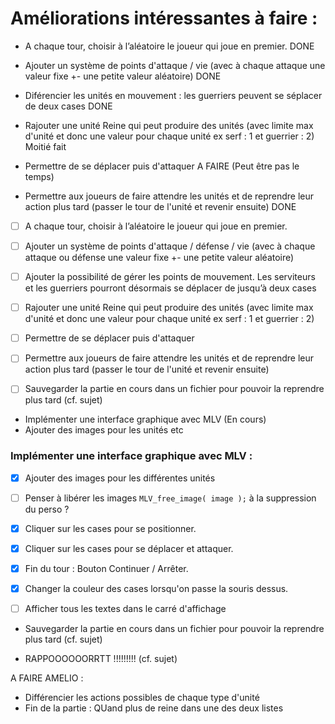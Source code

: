 # Améliorations intéressantes à faire :
- A chaque tour, choisir à l’aléatoire le joueur qui joue en premier. 
DONE

- Ajouter un système de points d'attaque / vie (avec à chaque attaque une valeur fixe +- une petite valeur aléatoire) 
DONE

- Diférencier les unités en mouvement : les guerriers peuvent se séplacer de deux cases
DONE

- Rajouter une unité Reine qui peut produire des unités (avec limite max d'unité et donc une valeur pour chaque unité ex serf : 1 et guerrier : 2)
Moitié fait

- Permettre de se déplacer puis d'attaquer
A FAIRE (Peut être pas le temps)

- Permettre aux joueurs de faire attendre les unités et de reprendre leur action plus tard (passer le tour de l'unité et revenir ensuite)
DONE
- [ ] A chaque tour, choisir à l’aléatoire le joueur qui joue en premier.
- [ ] Ajouter un système de points d'attaque / défense / vie (avec à chaque attaque ou défense une valeur fixe +- une petite valeur aléatoire)
- [ ] Ajouter la possibilité de gérer les points de mouvement. Les serviteurs et les guerriers pourront désormais se déplacer de jusqu’à deux cases
- [ ] Rajouter une unité Reine qui peut produire des unités (avec limite max d'unité et donc une valeur pour chaque unité ex serf : 1 et guerrier : 2)
- [ ] Permettre de se déplacer puis d'attaquer
- [ ] Permettre aux joueurs de faire attendre les unités et de reprendre leur action plus tard (passer le tour de l'unité et revenir ensuite)
- [ ] Sauvegarder la partie en cours dans un fichier pour pouvoir la reprendre plus tard (cf. sujet)


- Implémenter une interface graphique avec MLV (En cours)
- Ajouter des images pour les unités etc
### Implémenter une interface graphique avec MLV :
- [x] Ajouter des images pour les différentes unités
- [ ] Penser à libérer les images `MLV_free_image( image );` à la suppression du perso ?
- [x] Cliquer sur les cases pour se positionner.
- [x] Cliquer sur les cases pour se déplacer et attaquer.
- [x] Fin du tour : Bouton Continuer / Arrêter.
- [x] Changer la couleur des cases lorsqu'on passe la souris dessus.
- [ ] Afficher tous les textes dans le carré d'affichage



- Sauvegarder la partie en cours dans un fichier pour pouvoir la reprendre plus tard (cf. sujet)



- RAPPOOOOOORRTT !!!!!!!!! (cf. sujet)

A FAIRE AMELIO : 
- Différencier les actions possibles de chaque type d'unité
- Fin de la partie : QUand plus de reine dans une des deux listes